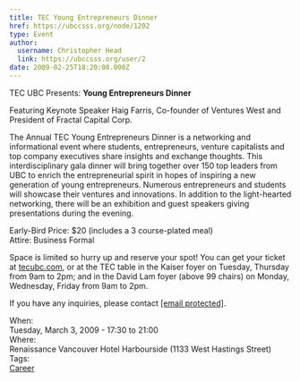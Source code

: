 ```yaml
---
title: TEC Young Entrepreneurs Dinner 
href: https://ubccsss.org/node/1202
type: Event
author:
  username: Christopher Head
  link: https://ubccsss.org/user/2
date: 2009-02-25T18:20:00.000Z
---
```


<div class="field field-name-body field-type-text-with-summary field-label-hidden"><div class="field-items"><div class="field-item even"><p>TEC UBC Presents: <b>Young Entrepreneurs Dinner</b></p>
<p>Featuring Keynote Speaker Haig Farris, Co-founder of Ventures West and President of Fractal Capital Corp.</p>
<p>The Annual TEC Young Entrepreneurs Dinner is a networking and informational event where students, entrepreneurs, venture capitalists and top company executives share insights and exchange thoughts. This interdisciplinary gala dinner will bring together over 150 top leaders from UBC to enrich the entrepreneurial spirit in hopes of inspiring a new generation of young entrepreneurs. Numerous entrepreneurs and students will showcase their ventures and innovations. In addition to the light-hearted networking, there will be an exhibition and guest speakers giving presentations during the evening.</p>
<p>Early-Bird Price: $20 (includes a 3 course-plated meal)<br>
Attire: Business Formal</p>
<p>Space is limited so hurry up and reserve your spot! You can get your ticket at <a href="http://tecubc.com/">tecubc.com</a>, or at the TEC table in the Kaiser foyer on Tuesday, Thursday from 9am to 2pm; and in the David Lam foyer (above 99 chairs) on Monday, Wednesday, Friday from 9am to 2pm.</p>
<p>If you have any inquiries, please contact <a href="/cdn-cgi/l/email-protection#3c55525a537c48595f495e5f125f5351"><span class="__cf_email__" data-cfemail="70191e161f300415130512135e131f1d">[email&#xA0;protected]</span></a>.</p>
</div></div></div><div class="field field-name-field-dates field-type-datetime field-label-above"><div class="field-label">When:&#xA0;</div><div class="field-items"><div class="field-item even"><span class="date-display-single">Tuesday, March 3, 2009 - <span class="date-display-range"><span class="date-display-start">17:30</span> to <span class="date-display-end">21:00</span></span></span></div></div></div><div class="field field-name-field-location field-type-text field-label-above"><div class="field-label">Where:&#xA0;</div><div class="field-items"><div class="field-item even">Renaissance Vancouver Hotel Harbourside (1133 West Hastings Street)</div></div></div>    <footer>
    <div class="field field-name-field-tags field-type-taxonomy-term-reference field-label-above"><div class="field-label">Tags:&#xA0;</div><div class="field-items"><div class="field-item even"><a href="/career">Career</a></div></div></div>      </footer>